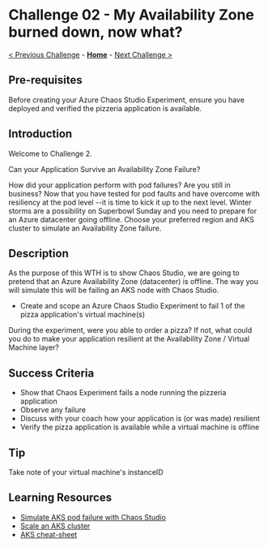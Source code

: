 # Challenge 02 - My Availability Zone burned down, now what?

[< Previous Challenge](./Challenge-01.md) - **[Home](../README.md)** - [Next Challenge >](./Challenge-03.md)

## Pre-requisites

Before creating your Azure Chaos Studio Experiment, ensure you have deployed and verified the pizzeria application is available. 

## Introduction

Welcome to Challenge 2.

Can your Application Survive an Availability Zone Failure?

How did your application perform with pod failures? Are you still in business? Now that you have tested for pod faults and have
overcome with resiliency at the pod level --it is time to kick it up to the next level. Winter storms are a possibility on Superbowl Sunday and you need to
prepare for an Azure datacenter going offline. Choose your preferred region and AKS cluster to simulate an Availability Zone failure. 
 

## Description

As the purpose of this WTH is to show Chaos Studio, we are going to pretend that an Azure Availability Zone (datacenter) is offline. The way you will simulate this will be failing an AKS node with Chaos Studio. 

- Create and scope an Azure Chaos Studio Experiment to fail 1 of the pizza application's virtual machine(s)

During the experiment, were you able to order a pizza? If not, what could you do to make your application resilient at the Availability Zone / Virtual
Machine layer? 



## Success Criteria

- Show that Chaos Experiment fails a node running the pizzeria application
- Observe any failure
- Discuss with your coach how your application is (or was made) resilient
- Verify the pizza application is available while a virtual machine is offline

## Tip

Take note of your virtual machine's instanceID


## Learning Resources
- [Simulate AKS pod failure with Chaos Studio](https://docs.microsoft.com/en-us/azure/chaos-studio/chaos-studio-tutorial-aks-portal)
- [Scale an AKS cluster](https://docs.microsoft.com/en-us/azure/aks/scale-cluster)
- [AKS cheat-sheet](https://kubernetes.io/docs/reference/kubectl/cheatsheet/)


